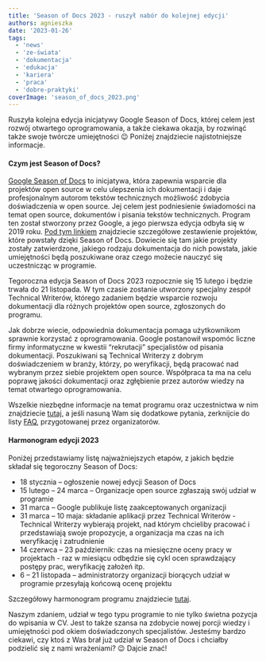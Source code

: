 ```yaml
---
title: 'Season of Docs 2023 - ruszył nabór do kolejnej edycji'
authors: agnieszka
date: '2023-01-26'
tags:
  - 'news'
  - 'ze-świata'
  - 'dokumentacja'
  - 'edukacja'
  - 'kariera'
  - 'praca'
  - 'dobre-praktyki'
coverImage: 'season_of_docs_2023.png'
---
```


Ruszyła kolejna edycja inicjatywy Google Season of Docs, której celem jest
rozwój otwartego oprogramowania, a także ciekawa okazja, by rozwinąć także swoje
twórcze umiejętności 😉 Poniżej znajdziecie najistotniejsze informacje.

<!--truncate-->

#### Czym jest Season of Docs?

[Google Season of Docs](https://developers.google.com/season-of-docs) to
inicjatywa, która zapewnia wsparcie dla projektów open source w celu ulepszenia
ich dokumentacji i daje profesjonalnym autorom tekstów technicznych możliwość
zdobycia doświadczenia w open source. Jej celem jest podniesienie świadomości na
temat open source, dokumentów i pisania tekstów technicznych. Program ten został
stworzony przez Google, a jego pierwsza edycja odbyła się w 2019 roku.
[Pod tym linkiem](https://developers.google.com/season-of-docs/docs/2022/participants)
znajdziecie szczegółowe zestawienie projektów, które powstały dzięki Season of
Docs. Dowiecie się tam jakie projekty zostały zatwierdzone, jakiego rodzaju
dokumentacja do nich powstała, jakie umiejętności będą poszukiwane oraz czego
możecie nauczyć się uczestnicząc w programie.

Tegoroczna edycja Season of Docs 2023 rozpocznie się 15 lutego i będzie trwała
do 21 listopada. W tym czasie zostanie utworzony specjalny zespół Technical
Writerów, którego zadaniem będzie wsparcie rozwoju dokumentacji dla różnych
projektów open source, zgłoszonych do programu.

Jak dobrze wiecie, odpowiednia dokumentacja pomaga użytkownikom sprawnie
korzystać z oprogramowania. Google postanowił wspomóc liczne firmy informatyczne
w kwestii “rekrutacji” specjalistów od pisania dokumentacji. Poszukiwani są
Technical Writerzy z dobrym doświadczeniem w branży, którzy, po weryfikacji,
będą pracować nad wybranym przez siebie projektem open source. Współpraca ta ma
na celu poprawę jakości dokumentacji oraz zgłębienie przez autorów wiedzy na
temat otwartego oprogramowania.

Wszelkie niezbędne informacje na temat programu oraz uczestnictwa w nim
znajdziecie
[tutaj](https://developers.google.com/season-of-docs/docs/tech-writer-guide), a
jeśli nasuną Wam się dodatkowe pytania, zerknijcie do listy
[FAQ](https://developers.google.com/season-of-docs/docs/faq), przygotowanej
przez organizatorów.

#### Harmonogram edycji 2023

Poniżej przedstawiamy listę najważniejszych etapów, z jakich będzie składał się
tegoroczny Season of Docs:

- 18 stycznia – ogłoszenie nowej edycji Season of Docs
- 15 lutego – 24 marca – Organizacje open source zgłaszają swój udział w
  programie
- 31 marca – Google publikuje listę zaakceptowanych organizacji
- 31 marca – 10 maja: składanie aplikacji przez Technical Writerów - Technical
  Writerzy wybierają projekt, nad którym chcieliby pracować i przedstawiają
  swoje propozycje, a organizacja ma czas na ich weryfikację i zatrudnienie
- 14 czerwca – 23 październik: czas na miesięczne oceny pracy w projektach - raz
  w miesiącu odbędzie się cykl ocen sprawdzający postępy prac, weryfikację
  założeń itp.
- 6 – 21 listopada – administratorzy organizacji biorących udział w programie
  przesyłają końcową ocenę projektu

Szczegółowy harmonogram programu znajdziecie
[tutaj](https://developers.google.com/season-of-docs/docs/timeline).

Naszym zdaniem, udział w tego typu programie to nie tylko świetna pozycja do
wpisania w CV. Jest to także szansa na zdobycie nowej porcji wiedzy i
umiejętności pod okiem doświadczonych specjalistów. Jesteśmy bardzo ciekawi, czy
ktoś z Was brał już udział w Season of Docs i chciałby podzielić się z nami
wrażeniami? 😉 Dajcie znać!
